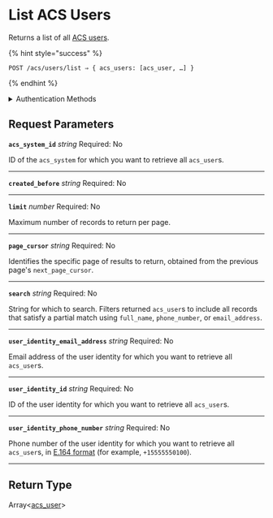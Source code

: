 # List ACS Users

Returns a list of all [ACS users](https://docs.seam.co/latest/capability-guides/access-systems/user-management).

{% hint style="success" %}
```
POST /acs/users/list ⇒ { acs_users: [acs_user, …] }
```
{% endhint %}

<details>

<summary>Authentication Methods</summary>

- API key
- Client session token
- Personal access token
  <br>Must also include the `seam-workspace` header in the request.
</details>

## Request Parameters

**`acs_system_id`** *string*
Required: No

ID of the `acs_system` for which you want to retrieve all `acs_user`s.

---

**`created_before`** *string*
Required: No

---

**`limit`** *number*
Required: No

Maximum number of records to return per page.

---

**`page_cursor`** *string*
Required: No

Identifies the specific page of results to return, obtained from the previous page's `next_page_cursor`.

---

**`search`** *string*
Required: No

String for which to search. Filters returned `acs_user`s to include all records that satisfy a partial match using `full_name`, `phone_number`, or `email_address`.

---

**`user_identity_email_address`** *string*
Required: No

Email address of the user identity for which you want to retrieve all `acs_user`s.

---

**`user_identity_id`** *string*
Required: No

ID of the user identity for which you want to retrieve all `acs_user`s.

---

**`user_identity_phone_number`** *string*
Required: No

Phone number of the user identity for which you want to retrieve all `acs_user`s, in [E.164 format](https://www.itu.int/rec/T-REC-E.164/en) (for example, `+15555550100`).

---


## Return Type

Array<[acs\_user](./)>
